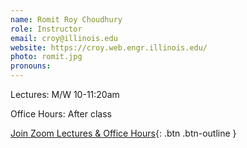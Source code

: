```yaml
---
name: Romit Roy Choudhury
role: Instructor
email: croy@illinois.edu
website: https://croy.web.engr.illinois.edu/
photo: romit.jpg
pronouns: 
---
```


Lectures: M/W 10-11:20am

Office Hours: After class

[Join Zoom Lectures & Office Hours](https://illinois.zoom.us/j/84040260100?pwd=RjVoSjZabnNaNXh5SlZoWUtVRnlOUT09){: .btn .btn-outline }